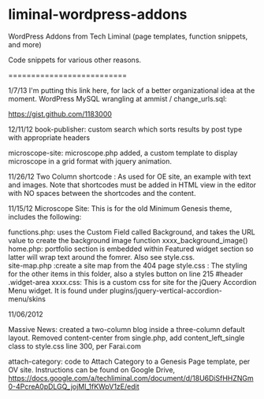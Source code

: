 liminal-wordpress-addons
======================

WordPress Addons from Tech Liminal (page templates, function snippets, and more)

Code snippets for various other reasons.

==========================

1/7/13
I'm putting this link here, for lack of a better organizational idea at the moment.
WordPress MySQL wrangling at  ammist / change_urls.sql:

https://gist.github.com/1183000

12/11/12
book-publisher: custom search which sorts results by post type with appropriate headers

microscope-site: microscope.php added, a custom template to display microscope in a grid format with jquery animation.

11/26/12
Two Column shortcode : As used for OE site, an example with text and images.  Note that shortcodes must be added in HTML view in the editor with NO spaces between the shortcodes and the content.


11/15/12
Microscope Site: This is for the old Minimum Genesis theme, includes the following:

functions.php: uses the Custom Field called Background, and takes the URL value to create the background image function xxxx_background_image()
home.php: portfolio section is embedded within Featured widget section so latter will wrap text around the fomrer.  Also see style.css.  
site-map.php :create a site map from the 404 page
style.css : The styling for the other items in this folder, also a styles button on line 215 #header .widget-area
xxxx.css: This is a custom css for site for the jQuery Accordion Menu widget.  It is found under plugins/jquery-vertical-accordion-menu/skins

11/06/2012

Massive News: created a two-column blog inside a three-column default layout. Removed content-center from single.php, add content_left_single class to style.css line 300, per Farai.com

attach-category: code to Attach Category to a Genesis Page template, per OV site.  Instructions can be found on Google Drive, https://docs.google.com/a/techliminal.com/document/d/18U6DiSfHHZNGm0-4PcreA0pDLGQ_jojMl_1fKWpV1zE/edit 
